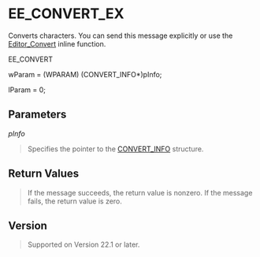 # EE\_CONVERT\_EX

Converts characters. You can send this message explicitly or use the
[Editor\_Convert](../macro/editor_convert) inline function.

EE\_CONVERT

wParam = (WPARAM) (CONVERT\_INFO\*)pInfo;

lParam = 0;

## Parameters

_pInfo_

> Specifies the pointer to the [CONVERT\_INFO](../structure/convert_info) structure.

## Return Values

> If the message succeeds, the return value is nonzero. If the message fails,
> the return value is zero.

## Version

> Supported on Version 22.1 or later.
